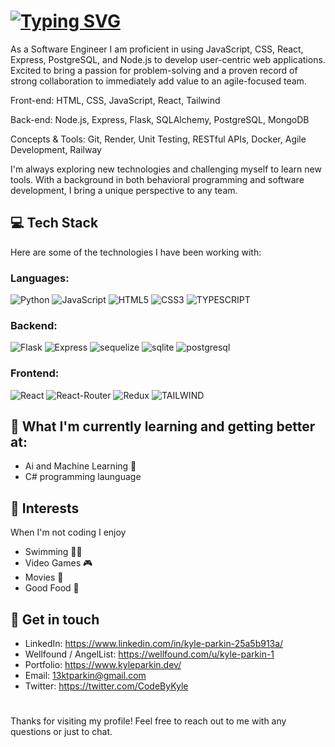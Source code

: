 # [![Typing SVG](https://readme-typing-svg.herokuapp.com?font=Fira+Code&pause=1000&color=099aad&width=550&lines=Hey+I'm+Kyle%2C+A+Full+Stack+Software+Engineer)](https://git.io/typing-svg)

As a Software Engineer I am proficient in using JavaScript, CSS, React, Express, PostgreSQL, and Node.js to develop user-centric web applications. Excited to bring a passion for problem-solving and a proven record of strong collaboration to immediately add value to an agile-focused team.

Front-end: HTML, CSS, JavaScript, React, Tailwind

Back-end: Node.js, Express, Flask, SQLAlchemy, PostgreSQL, MongoDB

Concepts & Tools: Git, Render, Unit Testing, RESTful APIs, Docker, Agile Development, Railway

I'm always exploring new technologies and challenging myself to learn new tools. With a background in both behavioral programming and software development, I bring a unique perspective to any team.

## 💻 Tech Stack
Here are some of the technologies I have been working with:
### Languages:
![Python](https://img.shields.io/badge/Python-3776AB?style=for-the-badge&logo=python&logoColor=white)
![JavaScript](https://img.shields.io/badge/JavaScript-F7DF1E?style=for-the-badge&logo=javascript&logoColor=black)
![HTML5](https://img.shields.io/badge/HTML5-E34F26?style=for-the-badge&logo=html5&logoColor=white)
![CSS3](https://img.shields.io/badge/CSS3-1572B6?style=for-the-badge&logo=css3&logoColor=white)
![TYPESCRIPT](https://img.shields.io/badge/typescript-014CFF?style=for-the-badge&logo=typescript&logoColor=white)
### Backend:
![Flask](https://img.shields.io/badge/Flask-000000?style=for-the-badge&logo=flask&logoColor=white)
![Express](https://img.shields.io/badge/Express.js-404D59?style=for-the-badge)
![sequelize](https://img.shields.io/badge/sequelize-323330?style=for-the-badge&logo=sequelize&logoColor=blue)
![sqlite](https://img.shields.io/badge/SQLite-07405E?style=for-the-badge&logo=sqlite&logoColor=white)
![postgresql](https://img.shields.io/badge/PostgreSQL-316192?style=for-the-badge&logo=postgresql&logoColor=white)
### Frontend:
![React](https://img.shields.io/badge/React-20232A?style=for-the-badge&logo=react&logoColor=61DAFB)
![React-Router](https://img.shields.io/badge/React_Router-CA4245?style=for-the-badge&logo=react-router&logoColor=white)
![Redux](https://img.shields.io/badge/Redux-593D88?style=for-the-badge&logo=redux&logoColor=white)
![TAILWIND](https://img.shields.io/badge/Tailwind_CSS-38B2AC?style=for-the-badge&logo=tailwind-css&logoColor=white)



## 🌱 What I'm currently learning and getting better at:
- Ai and Machine Learning 🤖
- C# programming launguage 
## 🎉 Interests
When I'm not coding I enjoy
- Swimming :swimming_man:
- Video Games 🎮
- Movies 🎥
- Good Food 🍛
## 💬 Get in touch
- LinkedIn: https://www.linkedin.com/in/kyle-parkin-25a5b913a/
- Wellfound / AngelList: https://wellfound.com/u/kyle-parkin-1
- Portfolio: https://www.kyleparkin.dev/
- Email: 13ktparkin@gmail.com
- Twitter: https://twitter.com/CodeByKyle
#
Thanks for visiting my profile! Feel free to reach out to me with any questions or just to chat.
<!-- ## 📈 Stats: -->
<!-- <p align="center"> <img src="https://github-readme-stats.vercel.app/api?username=13kparkin&show_icons=true&theme=gotham" alt="abhisheknaiidu" /> -->
